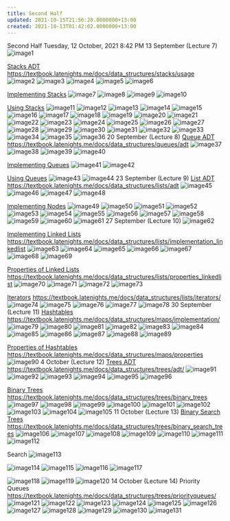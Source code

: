 ```yaml
---
title: Second Half
updated: 2021-10-15T21:56:20.0000000+13:00
created: 2021-10-13T01:42:02.0000000+13:00
---
```


Second Half
Tuesday, 12 October, 2021
8:42 PM
13 September (Lecture 7)
![image1](../../../../resources/ed8761a6c740430fa6fcf6327c1eb9eb.png)

<u>Stacks ADT</u>
<https://textbook.latenights.me/docs/data_structures/stacks/usage>
![image2](../../../../resources/293b2684c07147b0a3177545c788ade3.png)
![image3](../../../../resources/2ca74d94ae044278be7207cf8c7ace28.png)
![image4](../../../../resources/c768d62a3d3f4027bf50570b536e3c51.png)
![image5](../../../../resources/4f33738c64024ecc815c7f7dbda154cb.png)
![image6](../../../../resources/2c980dae7d9d4ad094935f8d83d73801.png)

<u>Implementing Stacks</u>
![image7](../../../../resources/c77d3cc6cf3e438ab55da6e0cbb3473a.png)
![image8](../../../../resources/eadb5d9ebb2b40d8b082eca678e0c6ba.png)
![image9](../../../../resources/4248d74baa0b453282784df9cf0a1c55.png)
![image10](../../../../resources/01b9859b0cbc44e999f1c5b9ae94d22f.png)

<u>Using Stacks</u>
![image11](../../../../resources/62aca76c93324d4c83aae5da50f54b74.png)
![image12](../../../../resources/d07bb86bc0e94408b743245062090fb1.png)
![image13](../../../../resources/1d86b3d9c0a04b23b14443e617b62b42.png)
![image14](../../../../resources/cc53cc646ef746249e8367dd543fbd6f.png)
![image15](../../../../resources/b08b23d7f6ee4045960a66bea03754c6.png)
![image16](../../../../resources/f8b0d60ff28f4b6b909e9e32605d4a27.png)
![image17](../../../../resources/c3ca8e0640ee42038a1cdebeae6a3e0b.png)
![image18](../../../../resources/276367a82a284f08ad15cf9bee80d46a.png)
![image19](../../../../resources/a3c01f4a23e64f459e87043e8c4e2fc7.png)
![image20](../../../../resources/8c2997e8bfe249c186ca0517afb687bc.png)
![image21](../../../../resources/8a441f1100c545788601d18118d727c8.png)
![image22](../../../../resources/d6b8741d8caf4585a872fdd41657ad69.png)
![image23](../../../../resources/ae52559160b44c20bc87cc54f5d744be.png)
![image24](../../../../resources/64d46a7ceb5d4e819a6d7c235999d55f.png)
![image25](../../../../resources/a4a8ddd4877342f5a02f3fe76143ef0b.png)
![image26](../../../../resources/8aaafc8825b247699309cef63ee6cf4d.png)
![image27](../../../../resources/572d6d044f7740d5b30bd5a91abeb2e5.png)
![image28](../../../../resources/228d743d433d4ef0978f370b9cdc4069.png)
![image29](../../../../resources/2dc82152a4bc4cb8953aac484e88cc88.png)
![image30](../../../../resources/10a31f1f20c74f44aea6f7c516fd2a13.png)
![image31](../../../../resources/034bb080858f4f4794bfd87ed9df7347.png)
![image32](../../../../resources/48fc6c16846c49b19d91de6b6ca8d9a5.png)
![image33](../../../../resources/732bb0e5fa834bb0b8ac7e29c32d53bb.png)
![image34](../../../../resources/90f80242736c4ef58b21b36e1a1457db.png)
![image35](../../../../resources/ffab20ffdff247a5a3ca844f94a3c7b3.png)
![image36](../../../../resources/f3c8764cb4d84c8489958b0cecef93bf.png)
20 September (Lecture 8)
<u>Queue ADT</u>
<https://textbook.latenights.me/docs/data_structures/queues/adt>
![image37](../../../../resources/5188c7b8adca444b9b245e9572f64d5c.png)
![image38](../../../../resources/53d8aaef08c8493b90b162e656a8e4b7.png)
![image39](../../../../resources/ade33bd6f39340d5afed4e15621b8301.png)
![image40](../../../../resources/624c5bb51d614db1be7daab420d3b89c.png)

<u>Implementing Queues</u>
![image41](../../../../resources/22ac10fc19bc4718acae66dc4a9aaff0.png)
![image42](../../../../resources/42f221a1f5444865bb085f896ca3bab6.png)

<u>Using Queues</u>
![image43](../../../../resources/15c4167bd3a3440d860b8bf498571235.png)
![image44](../../../../resources/fe98fa0aa79c4ddfa539de34b1362d35.png)
23 September (Lecture 9)
<u>List ADT</u>
<https://textbook.latenights.me/docs/data_structures/lists/adt>
![image45](../../../../resources/af09a4209ce34921991efa3eb5ec64df.png)
![image46](../../../../resources/2f0fe3344a134a4b987212016f18a534.png)
![image47](../../../../resources/9231a7464fb94f6dad5ef94544b3d670.png)
![image48](../../../../resources/342a5abb162b4afa84fb8a7814baf91a.png)

<u>Implementing Nodes</u>
![image49](../../../../resources/360ca88919dc45de8ff5da560bdf28fb.png)
![image50](../../../../resources/578f872b75884aeea0adf23c84add8a5.png)
![image51](../../../../resources/349a1520115b4266af58b4fad031e70a.png)
![image52](../../../../resources/bb356f9e225f4cc08713f68b872e5123.png)
![image53](../../../../resources/8cf2bf5d5c6c404d8a5adfdfc6c67d50.png)
![image54](../../../../resources/004dba26b0934998a4907fb267761ca0.png)
![image55](../../../../resources/95bab49062aa4b059a82ac6d96b2f59b.png)
![image56](../../../../resources/75fc4b1a4d7849c58e9839d040e8ee50.png)
![image57](../../../../resources/ed53982e00ac40d4b233d17038814736.png)
![image58](../../../../resources/f2cbe32311ed4eaaab38bda37508aa26.png)
![image59](../../../../resources/02ff0e0461c74204a578fbdadaf46d17.png)
![image60](../../../../resources/f58f1b4ffaf3489ca9423f9705e01f06.png)
![image61](../../../../resources/080237b4ee3b4b08b71a751c8defa67e.png)
27 September (Lecture 10)
![image62](../../../../resources/4bc01dfc7d424430b7cc5714584217e2.png)

<u>Implementing Linked Lists</u>
<https://textbook.latenights.me/docs/data_structures/lists/implementation_linkedlist>
![image63](../../../../resources/f7ea3bfffc7c4426b2f1e0f84abfa1d4.png)
![image64](../../../../resources/45726819739b4a669de2692f79c7b763.png)
![image65](../../../../resources/50886545ec4d44cebc50f8fd8890edcf.png)
![image66](../../../../resources/8e2c65ed403849129ce0a0c6c4878c30.png)
![image67](../../../../resources/2d55626b2f92434bbbce5bd48f8d4a35.png)
![image68](../../../../resources/2bb11af7c9a841adb0474bbe550ea4d0.png)
![image69](../../../../resources/f565fe64a1544c1398b96e1c717399bc.png)

<u>Properties of Linked Lists</u>
<https://textbook.latenights.me/docs/data_structures/lists/properties_linkedlist>
![image70](../../../../resources/3f7d8a8b0cf9419fa10c0277569825dd.png)
![image71](../../../../resources/c2c0a3e21c9349d7a1600d4531af7c8b.png)
![image72](../../../../resources/6eea7510a501464091d0bd3437c397b3.png)
![image73](../../../../resources/2935cf25061a44a4acbca554bec8ec76.png)

<u>Iterators</u>
<https://textbook.latenights.me/docs/data_structures/lists/iterators/>
![image74](../../../../resources/f8ebecbb2e594819a09d5b020c95c23d.png)
![image75](../../../../resources/4338f470bb3b460f9981741a459f08be.png)
![image76](../../../../resources/37d53f0cef72465992b829e98d98198c.png)
![image77](../../../../resources/d41ad451e48a42699002f9edf8225a75.png)
![image78](../../../../resources/c81c09b1323141048089736d1a26b8b0.png)
30 September (Lecture 11)
<u>Hashtables</u>
<https://textbook.latenights.me/docs/data_structures/maps/implementation/>
![image79](../../../../resources/6e5c5992f228467ca8a4272553d8e237.png)
![image80](../../../../resources/d7f3bf19f26245daaeb6fd70dd76937f.png)
![image81](../../../../resources/4d1ca70e902a444582ce01e78874a702.png)
![image82](../../../../resources/74738b781ad04c1b9a9fa6bf97922033.png)
![image83](../../../../resources/55b834fad0e942e3b0e849d1161c7c31.png)
![image84](../../../../resources/fa44738f509947659481216420604b0a.png)
![image85](../../../../resources/d99bf0f6282447e49e8365362e2f1a43.png)
![image86](../../../../resources/af89474caf9b42cca23b8c3178d5674d.png)
![image87](../../../../resources/4ca7843818da40eca30d6d41289330e0.png)
![image88](../../../../resources/6ae6f578e93e4b49b0e5afac7481944b.png)
![image89](../../../../resources/b725f04dcc78489f8074dc4b4c62fb5a.png)

<u>Properties of Hashtables</u>
<https://textbook.latenights.me/docs/data_structures/maps/properties>
![image90](../../../../resources/eee2c60c9b404201a4ff7770a51facdb.png)
4 October (Lecture 12)
<u>Trees ADT</u>
<https://textbook.latenights.me/docs/data_structures/trees/adt/>
![image91](../../../../resources/44420db8fc754d6dadee9087a9e857fa.png)
![image92](../../../../resources/e979f2798c8f4ac38704a568235fc326.png)
![image93](../../../../resources/57223ab9622c405ca7da3620166bf03b.png)
![image94](../../../../resources/5d121e32d866423b82dd0e0b6744b64e.png)
![image95](../../../../resources/12fb5b5d97b845439d05c10122ad5122.png)
![image96](../../../../resources/d1415ef88c8d4964bd69bdd9bcbd4d10.png)

<u>Binary Trees</u>
<https://textbook.latenights.me/docs/data_structures/trees/binary_trees>
![image97](../../../../resources/4941f62ecb5e46c9b74a36effb77e25c.png)
![image98](../../../../resources/338dd39672a4415db5bacfa900d9ada1.png)
![image99](../../../../resources/b37d7ee308104a8692a771385c0a69d4.png)
![image100](../../../../resources/01d99383ada2402c9c707871531dd3b5.png)
![image101](../../../../resources/95c6178dab8a4c38a0b92a0d6bac14c5.png)
![image102](../../../../resources/965a73c36cb0438eb12f6c3ab75b25e5.png)
![image103](../../../../resources/c59b7a00236b4436a68cfd2b72a5fe8b.png)
![image104](../../../../resources/dc636740ba804ddc9a8e028910c3ca21.png)
![image105](../../../../resources/7fe278fee63a410d964f8b0335fbc2a1.png)
11 October (Lecture 13)
<u>Binary Search Trees</u>
<https://textbook.latenights.me/docs/data_structures/trees/binary_search_trees>
![image106](../../../../resources/9827f5cdc2ec48388858100a394f6dfd.png)
![image107](../../../../resources/3e8d6a5bd603466f8fcf2100be133630.png)
![image108](../../../../resources/31a37c17f23d4dfd88904a2c4ab42ba7.png)
![image109](../../../../resources/7db04cb768814e3590907bd258fa6e39.png)
![image110](../../../../resources/d2c7ce5d3eec4cffbf93dbf6cb391c0d.png)
![image111](../../../../resources/f4629b4bcb4d405b956c7986834ca7c3.png)
![image112](../../../../resources/9f2aa17313e94b869c77d3e119b63363.png)

Search
![image113](../../../../resources/d3c3ce61bac846948f030dd1972791e1.png)

![image114](../../../../resources/cafb5df69946428f855f4061728cbc4e.png)
![image115](../../../../resources/e2ea0a87d56447baa0fc34005e27223c.png)
![image116](../../../../resources/6da923bb18b04d7f9b0ea7d9630128e8.png)
![image117](../../../../resources/9ede2019f0c7426d8dde0b5a9a207a44.png)

![image118](../../../../resources/46ee2061e93a49e18b342397d7c3bf38.png)
![image119](../../../../resources/27d30e299a6d46259314e030dbeb38f0.png)
![image120](../../../../resources/6260c96baf0c4419b41b7031b391b13c.png)
14 October (Lecture 14)
Priority Queues
<https://textbook.latenights.me/docs/data_structures/trees/priorityqueues/>
![image121](../../../../resources/d8e1f909d01e4fd0abcf8215322d8c72.png)
![image122](../../../../resources/5fb7aa38caa64104b8e58817d40654f7.png)
![image123](../../../../resources/5358573f2031411d86537b39f6245318.png)
![image124](../../../../resources/b35b64d7831b4f7e88d0495be8a36d61.png)
![image125](../../../../resources/aaae098ca4864c5aa386de4280ecfee7.png)
![image126](../../../../resources/274aa6269a8b43f9a97d6a3c8bc25cbf.png)
![image127](../../../../resources/04157c91f56c494aa92ae1474d366088.png)
![image128](../../../../resources/853e94041896479bac7fb8ffaa8bfb51.png)
![image129](../../../../resources/381a320a49b1493b9270d2f72ac0b23c.png)
![image130](../../../../resources/fc35aeeedda242de9b8c8319dffe4d9c.png)
![image131](../../../../resources/d00782173b5c4b45b504c2dc92da2a89.png)

